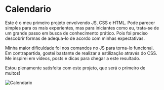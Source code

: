 # Calendario

Este é o meu primeiro projeto envolvendo JS, CSS e HTML. 
Pode parecer simples para os mais experientes, mas para iniciantes como eu, trata-se de um grande passo em busca de conhecimento prático. Pois foi preciso descobrir formas de adequa-lo de acordo com minhas expectativas.

Minha maior dificuldade foi nos comandos no JS para torna-lo funcional. Em contrapartida, gostei bastante de realizar a estilização através do CSS. 
Me inspirei em vídeos, posts e dicas para chegar a este resultado. 

Estou plenamente satisfeita com este projeto, que será o primeiro de muitos!


![Calendario](https://user-images.githubusercontent.com/123998615/226213581-e83183c0-ca93-45f5-8408-7d5cc03fe50a.png)
